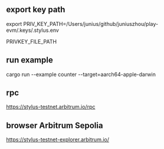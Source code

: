 
## export key path
export PRIV_KEY_PATH=/Users/junius/github/juniuszhou/play-evm/.keys/.stylus.env

PRIVKEY_FILE_PATH

## run example
cargo run --example counter --target=aarch64-apple-darwin



## rpc 
https://stylus-testnet.arbitrum.io/rpc

## browser  Arbitrum Sepolia
https://stylus-testnet-explorer.arbitrum.io/

